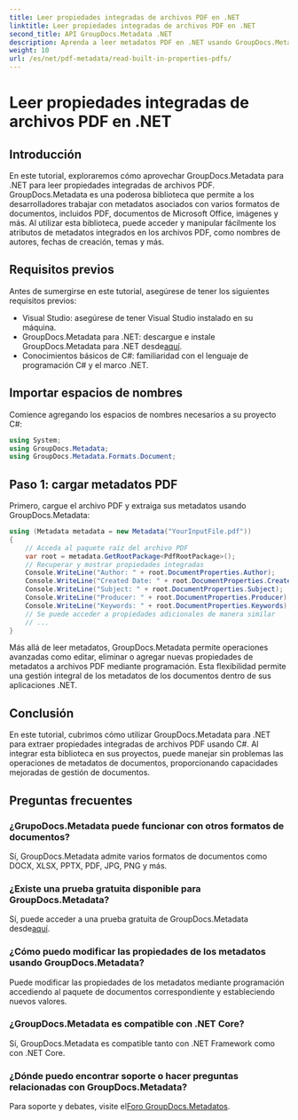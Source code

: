```yaml
---
title: Leer propiedades integradas de archivos PDF en .NET
linktitle: Leer propiedades integradas de archivos PDF en .NET
second_title: API GroupDocs.Metadata .NET
description: Aprenda a leer metadatos PDF en .NET usando GroupDocs.Metadata. Acceda a nombres de autores, fechas de creación, temas y más con código C#.
weight: 10
url: /es/net/pdf-metadata/read-built-in-properties-pdfs/
---
```


# Leer propiedades integradas de archivos PDF en .NET

## Introducción
En este tutorial, exploraremos cómo aprovechar GroupDocs.Metadata para .NET para leer propiedades integradas de archivos PDF. GroupDocs.Metadata es una poderosa biblioteca que permite a los desarrolladores trabajar con metadatos asociados con varios formatos de documentos, incluidos PDF, documentos de Microsoft Office, imágenes y más. Al utilizar esta biblioteca, puede acceder y manipular fácilmente los atributos de metadatos integrados en los archivos PDF, como nombres de autores, fechas de creación, temas y más.
## Requisitos previos
Antes de sumergirse en este tutorial, asegúrese de tener los siguientes requisitos previos:
- Visual Studio: asegúrese de tener Visual Studio instalado en su máquina.
-  GroupDocs.Metadata para .NET: descargue e instale GroupDocs.Metadata para .NET desde[aquí](https://releases.groupdocs.com/metadata/net/).
- Conocimientos básicos de C#: familiaridad con el lenguaje de programación C# y el marco .NET.

## Importar espacios de nombres
Comience agregando los espacios de nombres necesarios a su proyecto C#:
```csharp
using System;
using GroupDocs.Metadata;
using GroupDocs.Metadata.Formats.Document;
```
## Paso 1: cargar metadatos PDF
Primero, cargue el archivo PDF y extraiga sus metadatos usando GroupDocs.Metadata:
```csharp
using (Metadata metadata = new Metadata("YourInputFile.pdf"))
{
    // Acceda al paquete raíz del archivo PDF
    var root = metadata.GetRootPackage<PdfRootPackage>();
    // Recuperar y mostrar propiedades integradas
    Console.WriteLine("Author: " + root.DocumentProperties.Author);
    Console.WriteLine("Created Date: " + root.DocumentProperties.CreatedDate);
    Console.WriteLine("Subject: " + root.DocumentProperties.Subject);
    Console.WriteLine("Producer: " + root.DocumentProperties.Producer);
    Console.WriteLine("Keywords: " + root.DocumentProperties.Keywords);
    // Se puede acceder a propiedades adicionales de manera similar
    // ...
}
```
Más allá de leer metadatos, GroupDocs.Metadata permite operaciones avanzadas como editar, eliminar o agregar nuevas propiedades de metadatos a archivos PDF mediante programación. Esta flexibilidad permite una gestión integral de los metadatos de los documentos dentro de sus aplicaciones .NET.
## Conclusión
En este tutorial, cubrimos cómo utilizar GroupDocs.Metadata para .NET para extraer propiedades integradas de archivos PDF usando C#. Al integrar esta biblioteca en sus proyectos, puede manejar sin problemas las operaciones de metadatos de documentos, proporcionando capacidades mejoradas de gestión de documentos.

## Preguntas frecuentes
### ¿GrupoDocs.Metadata puede funcionar con otros formatos de documentos?
Sí, GroupDocs.Metadata admite varios formatos de documentos como DOCX, XLSX, PPTX, PDF, JPG, PNG y más.
### ¿Existe una prueba gratuita disponible para GroupDocs.Metadata?
Sí, puede acceder a una prueba gratuita de GroupDocs.Metadata desde[aquí](https://releases.groupdocs.com/).
### ¿Cómo puedo modificar las propiedades de los metadatos usando GroupDocs.Metadata?
Puede modificar las propiedades de los metadatos mediante programación accediendo al paquete de documentos correspondiente y estableciendo nuevos valores.
### ¿GroupDocs.Metadata es compatible con .NET Core?
Sí, GroupDocs.Metadata es compatible tanto con .NET Framework como con .NET Core.
### ¿Dónde puedo encontrar soporte o hacer preguntas relacionadas con GroupDocs.Metadata?
 Para soporte y debates, visite el[Foro GroupDocs.Metadatos](https://forum.groupdocs.com/c/metadata/14).